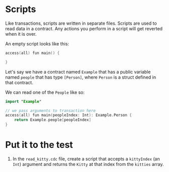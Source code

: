 # Scripts

Like transactions, scripts are written in separate files. Scripts are used to read data in a contract. Any actions you perform in a script will get reverted when it is over.

An empty script looks like this:

```swift
access(all) fun main() {

}
```

Let's say we have a contract named `Example` that has a public variable named `people` that has type `[Person]`, where `Person` is a struct defined in that contract.

We can read one of the `People` like so:

```swift
import "Example"

// we pass arguments to transaction here
access(all) fun main(peopleIndex: Int): Example.Person {
    return Example.people[peopleIndex]
}
```

# Put it to the test

1. In the `read_kitty.cdc` file, create a script that accepts a `kittyIndex` (an `Int`) argument and returns the `Kitty` at that index from the `kitties` array.
